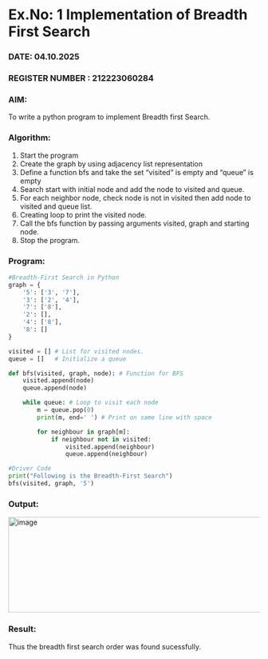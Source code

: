 # Ex.No: 1  Implementation of Breadth First Search 
### DATE: 04.10.2025                                                                        
### REGISTER NUMBER : 212223060284
### AIM: 
To write a python program to implement Breadth first Search. 
### Algorithm:
1. Start the program
2. Create the graph by using adjacency list representation
3. Define a function bfs and take the set “visited” is empty and “queue” is empty
4. Search start with initial node and add the node to visited and queue.
5. For each neighbor node, check node is not in visited then add node to visited and queue list.
6.  Creating loop to print the visited node.
7.   Call the bfs function by passing arguments visited, graph and starting node.
8.   Stop the program.
### Program:
```python
#Breadth-First Search in Python
graph = {
    '5': ['3', '7'],
    '3': ['2', '4'],
    '7': ['8'],
    '2': [],
    '4': ['8'],
    '8': []
}

visited = [] # List for visited nodes.
queue = []   # Initialize a queue

def bfs(visited, graph, node): # Function for BFS
    visited.append(node)
    queue.append(node)

    while queue: # Loop to visit each node
        m = queue.pop(0) 
        print(m, end=' ') # Print on same line with space

        for neighbour in graph[m]:
            if neighbour not in visited:
                visited.append(neighbour)
                queue.append(neighbour)

#Driver Code
print("Following is the Breadth-First Search")
bfs(visited, graph, '5')
```
### Output:
<img width="635" height="191" alt="image" src="https://github.com/user-attachments/assets/a643996f-bb9c-4a7f-85c9-e1b8e4f43f3d" />



### Result:
Thus the breadth first search order was found sucessfully.
